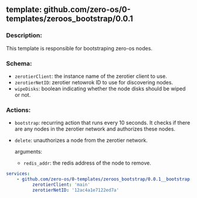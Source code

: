 ## template: github.com/zero-os/0-templates/zeroos_bootstrap/0.0.1

### Description:
This template is responsible for bootstraping zero-os nodes.

### Schema:

- `zerotierClient`: the instance name of the zerotier client to use.
- `zerotierNetID`: zerotier netowrok ID to use for discovering nodes.
- `wipeDisks`: boolean indicating whether the node disks should be wiped or not.


### Actions:
- `bootstrap`: recurring action that runs every 10 seconds. It checks if there are any nodes in the zerotier network and authorizes these nodes.
- `delete`: unauthorizes a node from the zerotier network.

    arguments:
    - `redis_addr`: the redis address of the node to remove.


```yaml
services:
    - github.com/zero-os/0-templates/zeroos_bootstrap/0.0.1__bootstrap:
          zerotierClient: 'main'
          zerotierNetID: '12ac4a1e7122ed7a'

```